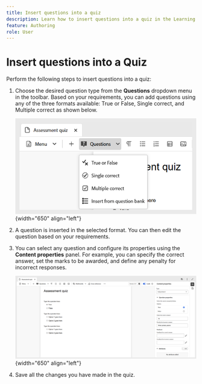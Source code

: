```yaml
---
title: Insert questions into a quiz
description: Learn how to insert questions into a quiz in the Learning and Training content,
feature: Authoring 
role: User
---
```

# Insert questions into a Quiz 

Perform the following steps to insert questions into a quiz: 

1. Choose the desired question type from the **Questions** dropdown menu in the toolbar. Based on your requirements, you can add questions using any of the three formats available: True or False, Single correct, and Multiple correct as shown below. 

    ![](assets/question-types.png){width="650" align="left"}

1. A question is inserted in the selected format. You can then edit the question based on your requirements.    
    
1. You can select any question and configure its properties using the **Content properties** panel. For example, you can specify the correct answer, set the marks to be awarded, and define any penalty for incorrect responses.   

    ![](assets/question-properties.png){width="650" align="left"}

1. Save all the changes you have made in the quiz.

